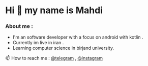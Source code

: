 #                   Hi 👋 my name is Mahdi
<!--
**marshall619/marshall619** is a ✨ _special_ ✨ repository because its `README.md` (this file) appears on your GitHub profile.

Here are some ideas to get you started:

- 🔭 I’m currently working on ...
- 🌱 I’m currently learning ...
- 👯 I’m looking to collaborate on ...
- 🤔 I’m looking for help with ...
- 💬 Ask me about ...
- 📫 How to reach me: ...
- 😄 Pronouns: ...
- ⚡ Fun fact: ...
-->
### About me :  
* I'm an software developer with a focus on android with kotlin .  
* Currently im live in iran .  
* Learning computer science in birjand university.

📫 How to reach me : [@telegram](https://t.me/Metti619) , [@instagram](https://instagram.com/mahdi6.1.9?utm_source=qr&igshid=MzNlNGNkZWQ4Mg==)
